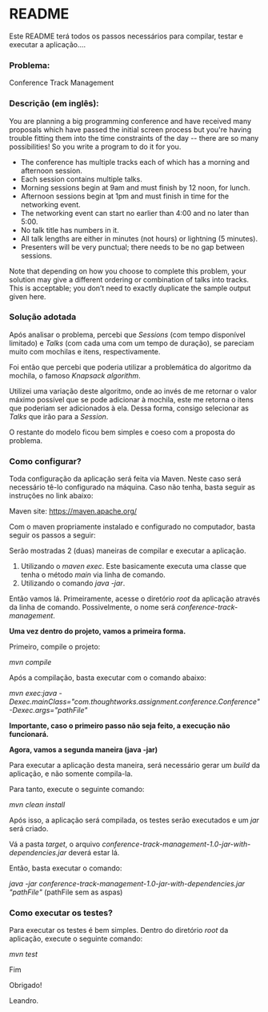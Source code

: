 # README #

Este README terá todos os passos necessários para compilar, testar e executar a aplicação....

### Problema: ###

Conference Track Management

### Descrição (em inglês): ###

You are planning a big programming conference and have received many proposals which have passed the initial screen process but you're having trouble fitting them into the time constraints of the day -- there are so many possibilities! So you write a program to do it for you.

* The conference has multiple tracks each of which has a morning and afternoon session.
* Each session contains multiple talks.
* Morning sessions begin at 9am and must finish by 12 noon, for lunch.
* Afternoon sessions begin at 1pm and must finish in time for the networking event.
* The networking event can start no earlier than 4:00 and no later than 5:00.
* No talk title has numbers in it.
* All talk lengths are either in minutes (not hours) or lightning (5 minutes).
* Presenters will be very punctual; there needs to be no gap between sessions.
 
Note that depending on how you choose to complete this problem, your solution may give a different ordering or combination of talks into tracks. This is acceptable; you don’t need to exactly duplicate the sample output given here.

### Solução adotada ###

Após analisar o problema, percebi que *Sessions* (com tempo disponível limitado) e *Talks* (com cada uma com um tempo de duração), se pareciam muito com mochilas e itens, respectivamente.

Foi então que percebi que poderia utilizar a problemática do algoritmo da mochila, o famoso *Knapsack algorithm*.

Utilizei uma variação deste algoritmo, onde ao invés de me retornar o valor máximo possível que se pode adicionar à mochila, este me retorna o itens que poderiam ser adicionados à ela. Dessa forma, consigo selecionar as *Talks* que irão para a *Session*.

O restante do modelo ficou bem simples e coeso com a proposta do problema.

### Como configurar? ###

Toda configuração da aplicação será feita via Maven. Neste caso será necessário tê-lo configurado na máquina.
Caso não tenha, basta seguir as instruções no link abaixo:

Maven site: https://maven.apache.org/

Com o maven propriamente instalado e configurado no computador, basta seguir os passos a seguir:

Serão mostradas 2 (duas) maneiras de compilar e executar a aplicação. 

1. Utilizando o *maven exec*. Este basicamente executa uma classe que tenha o método *main* via linha de comando.
2. Utilizando o comando *java -jar*.

Então vamos lá. Primeiramente, acesse o diretório *root* da aplicação através da linha de comando. Possivelmente, o nome será *conference-track-management*.

**Uma vez dentro do projeto, vamos a primeira forma.**

Primeiro, compile o projeto:

*mvn compile*

Após a compilação, basta executar com o comando abaixo:

*mvn exec:java -Dexec.mainClass="com.thoughtworks.assignment.conference.Conference" -Dexec.args="pathFile"*  

**Importante, caso o primeiro passo não seja feito, a execução não funcionará.**

**Agora, vamos a segunda maneira (java -jar)**

Para executar a aplicação desta maneira, será necessário gerar um *build* da aplicação, e não somente compila-la.

Para tanto, execute o seguinte comando:

*mvn clean install*

Após isso, a aplicação será compilada, os testes serão executados e um *jar* será criado.

Vá a pasta *target*, o arquivo *conference-track-management-1.0-jar-with-dependencies.jar* deverá estar lá.

Então, basta executar o comando:

*java -jar conference-track-management-1.0-jar-with-dependencies.jar "pathFile"* (pathFile sem as aspas)

### Como executar os testes? ###

Para executar os testes é bem simples.
Dentro do diretório *root* da aplicação, execute o seguinte comando:

*mvn test*

Fim

Obrigado!

Leandro.